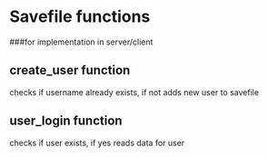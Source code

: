 # Savefile functions

###for implementation in server/client 

## create_user function

checks if username already exists, if not adds new user to savefile

## user_login function

checks if user exists, if yes reads data for user 


